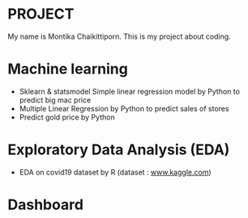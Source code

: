 # PROJECT
My name is Montika Chaikittiporn. This is my project about coding.
# Machine learning
  - Sklearn & statsmodel Simple linear regression model by Python to predict big mac price
  - Multiple Linear Regression by Python to predict sales of stores
  - Predict gold price by Python
# Exploratory Data Analysis (EDA)
- EDA on covid19 dataset by R (dataset : www.kaggle.com)
# Dashboard
